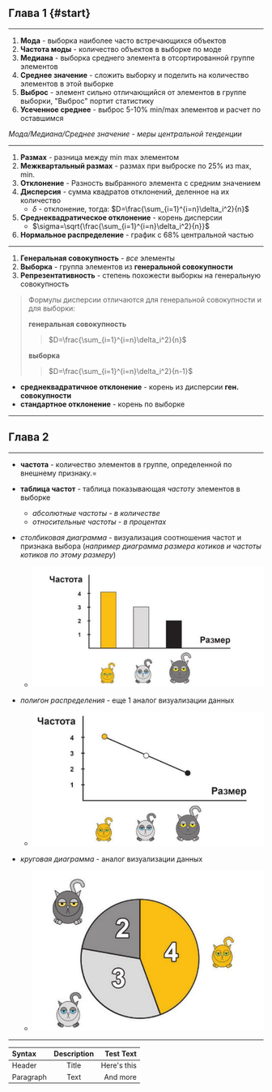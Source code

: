 ## Глава 1 {#start}

***
1. **Мода** - выборка наиболее часто встречающихся объектов
2. **Частота моды** - количество объектов в выборке по моде
3. **Медиана** - выборка среднего элемента в отсортированной группе элементов
4. **Среднее значение** - сложить выборку и поделить на количество элементов в этой выборке 
5. **Выброс** - элемент сильно отличающийся от элементов в группе выборки, "Выброс" портит статистику 
6. **Усеченное среднее** - выброс 5-10% min/max элементов и расчет по оставшимся

*Мода/Медиана/Среднее значение - меры центральной тенденции*

***

1. **Размах** - разница между min max элементом
2. **Межквартальный размах** - размах при выброске по 25% из max, min.
3. **Отклонение** - Разность выбранного элемента с средним значением
4. **Дисперсия** - сумма квадратов отклонений, деленное на их количество
    - $\delta$ - отклонение, тогда: $D=\frac{\sum_{i=1}^{i=n}\delta_i^2}{n}$
5. **Среднеквадратическое отклонение** - корень дисперсии
    - $\sigma=\sqrt{\frac{\sum_{i=1}^{i=n}\delta_i^2}{n}}$
7. **Нормальное распределение** - график с 68% центральной частью

***

1. **Генеральная совокупность** - *все* элементы
2. **Выборка** - группа элементов из **генеральной совокупности**
3. **Репрезентативность** - степень похожести выборкы на генеральную совокупность
> Формулы дисперсии отличаются для генеральной совокупности и для выборки: 
> 
> **генеральная совокупность**
>> $D=\frac{\sum_{i=1}^{i=n}\delta_i^2}{n}$
>
> **выборка**
>> $D=\frac{\sum_{i=1}^{i=n}\delta_i^2}{n-1}$

- **среднеквадратичное отклонение** - корень из дисперсии **ген. совокупности**
- **стандартное отклонение** - корень по выборке

***

## Глава 2

***
- **частота** - количество элементов в группе, определенной по внешнему признаку.= 
- **таблица частот** - таблица показывающая *частоту* элементов в выборке
    - *абсолютные частоты - в количестве*
    - *относительные частоты - в процентах*
- *столбиковая диаграмма* - визуализация соотношения частот и признака выбора (*например диаграмма размера котиков и частоты котиков по этому размеру*)

  - ![diagramma_koty!](/img/diagramma_koty.png)

- *полигон распределения* - еще 1 аналог визуализации данных
  - ![polygon_rasp!](/img/polygon_rasp.png)

- *круговая диаграмма* - аналог визуализации данных
  - ![circle_dia!](/img/circle_dia.png)

***
| Syntax      | Description | Test Text     |
| :---        |    :----:   |          ---: |
| Header      | Title       | Here's this   |
| Paragraph   | Text        | And more      |